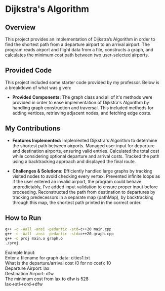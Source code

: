 # Dijkstra's Algorithm

## Overview
This project provides an implementation of  Dijkstra’s Algorithm in order to find the shortest path from a departure airport to an arrival airport. The program reads airport and flight data from a file, constructs a graph, and calculates the minimum cost path between two user-selected airports.

## Provided Code
This project included some starter code provided by my professor. Below is a breakdown of what was given:
- **Provided Components:** 
The graph class and all of it's methods were provided in order to ease implementation of Dijkstra's Algorithm by handling graph construction and traversal. This included methods for adding vertices, retrieving adjacent nodes, and fetching edge costs. 

## My Contributions
- **Features Implemented:** 
Implemented Dijkstra's Algorithm to determine the shortest path between airports.
Managed user input for departure and destination airports, ensuring valid entries. 
Calculated the total cost while considering optional departure and arrival costs.
Tracked the path using a backtracking approach and displayed the final route.

- **Challenges & Solutions:** 
Efficiently handled large graphs by tracking visited nodes to avoid checking every vertex. 
Prevented infinite loops as if the user entered an invalid airport, the program could behave unpredictably, I've added input validation to ensure proper input before proceeding. 
Reconstructed the path from destination to departures by tracking predecessors in a separate map (pathMap), by backtracking through this map, the shortest path printed in the correct order. 

## How to Run
```bash
g++ -c -Wall -ansi -pedantic -std=c++20 main.cpp 
g++ -c -Wall -ansi -pedantic -std=c++20 graph.cpp 
g++ -o proj main.o graph.o
./proj
```
Example Input:  
Enter a filename for graph data: cities1.txt  
What is the departure/arrival cost (0 for no cost): 10  
Departure Airport: lax  
Destination Airport: dfw  
The minimum cost from lax to dfw is 528  
lax->stl->ord->dfw  
